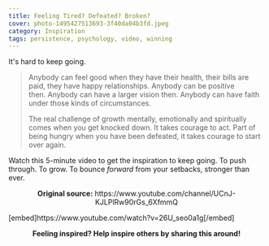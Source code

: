 ```yaml
---
title: Feeling Tired? Defeated? Broken?
cover: photo-1495427513693-3f40da04b3fd.jpeg
category: Inspiration
tags: persistence, psychology, video, winning
---
```


It's hard to keep going.

<blockquote>Anybody can feel good when they have their health, their bills are paid, they have happy relationships. Anybody can be positive then. Anybody can have a larger vision then. Anybody can have faith under those kinds of circumstances.

The real challenge of growth mentally, emotionally and spiritually comes when you get knocked down. It takes courage to act. Part of being hungry when you have been defeated, it takes courage to start over again.</blockquote>
Watch this 5-minute video to get the inspiration to keep going. To push through. To grow. To bounce <em>forward</em> from your setbacks, stronger than ever.

<p style="text-align: center;"><strong>Original source:</strong> https://www.youtube.com/channel/UCnJ-KJLPlRw90rGs_6XfmmQ</p>
[embed]https://www.youtube.com/watch?v=26U_seo0a1g[/embed]
<p style="text-align: center;"><strong>Feeling inspired? Help inspire others by sharing this around!</strong></p>
